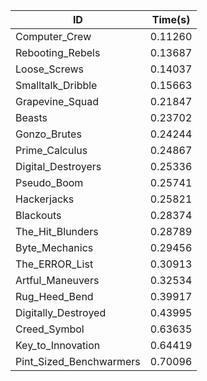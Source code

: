 |ID|Time(s)|
|-|-|
|Computer_Crew|0.11260|
|Rebooting_Rebels|0.13687|
|Loose_Screws|0.14037|
|Smalltalk_Dribble|0.15663|
|Grapevine_Squad|0.21847|
|Beasts|0.23702|
|Gonzo_Brutes|0.24244|
|Prime_Calculus|0.24867|
|Digital_Destroyers|0.25336|
|Pseudo_Boom|0.25741|
|Hackerjacks|0.25821|
|Blackouts|0.28374|
|The_Hit_Blunders|0.28789|
|Byte_Mechanics|0.29456|
|The_ERROR_List|0.30913|
|Artful_Maneuvers|0.32534|
|Rug_Heed_Bend|0.39917|
|Digitally_Destroyed|0.43995|
|Creed_Symbol|0.63635|
|Key_to_Innovation|0.64419|
|Pint_Sized_Benchwarmers|0.70096|
